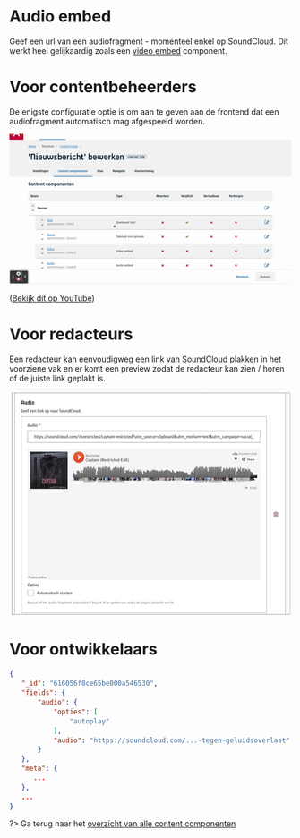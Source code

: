 # Audio embed
Geef een url van een audiofragment - momenteel enkel op SoundCloud. Dit werkt heel gelijkaardig zoals een [video embed](/redactie/content/inrichten-cc-video-embed.md) component.

# Voor contentbeheerders
De enigste configuratie optie is om aan te geven aan de frontend dat een audiofragment automatisch mag afgespeeld worden.

![Audio embed configuratie](../assets/audio-embed-config.gif)

([Bekijk dit op YouTube](https://youtu.be/GwoYSWYDC0E ':target="_blank"'))

# Voor redacteurs
Een redacteur kan eenvoudigweg een link van SoundCloud plakken in het voorziene vak en er komt een preview zodat de redacteur kan zien / horen of de juiste link geplakt is.

![Audio embed redactie](../assets/audio-embed-red.jpg)

# Voor ontwikkelaars
```json
{
   "_id": "616056f8ce65be000a546530",
   "fields": {
       "audio": {
           "opties": [
               "autoplay"
           ],
           "audio": "https://soundcloud.com/...-tegen-geluidsoverlast"
       }
   },
   "meta": {
      ...
   },
   ...
}
```

?> Ga terug naar het [overzicht van alle content componenten](/redactie/content/inrichten-cc-standaard.md)